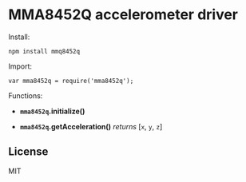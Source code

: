 # MMA8452Q accelerometer driver

Install:

```
npm install mmq8452q
```

Import:

```
var mma8452q = require('mma8452q');
```

Functions:

*  **`mma8452q`.initialize()**

*  **`mma8452q`.getAcceleration()** _returns_ [`x`, `y`, `z`]

## License

MIT